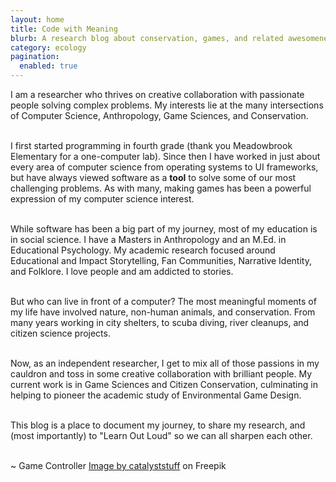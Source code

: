 ```yaml
---
layout: home
title: Code with Meaning
blurb: A research blog about conservation, games, and related awesomeness. This site is like a map to an old Action RPG. It's dangerous to go alone -- so join me!
category: ecology
pagination:
  enabled: true
---
```

I am a researcher who thrives on creative collaboration with passionate people solving complex problems. 
My interests lie at the many intersections of Computer Science, Anthropology, Game Sciences, and Conservation. 
<br /><br />

I first started programming in fourth grade (thank you Meadowbrook Elementary for a one-computer lab). 
Since then I have worked in just about every area of computer science from operating systems to UI frameworks, 
but have always viewed software as a <b>tool</b> to solve some of our most challenging problems. 
As with many, making games has been a powerful expression of my computer science interest.
<br /><br />

While software has been a big part of my journey, most of my education is in social science. 
I have a Masters in Anthropology and an M.Ed. in Educational Psychology. 
My academic research focused around Educational and Impact Storytelling, Fan Communities, Narrative Identity, and Folklore. 
I love people and am addicted to stories.
<br /><br />

But who can live in front of a computer? 
The most meaningful moments of my life have involved nature, non-human animals, and conservation. 
From many years working in city shelters, to scuba diving, river cleanups, and citizen science projects. 
<br /><br />

Now, as an independent researcher, 
I get to mix all of those passions in my cauldron and toss in some creative collaboration with brilliant people. 
My current work is in Game Sciences and Citizen Conservation, culminating in helping to pioneer the academic study of Environmental Game Design. 
<br /><br />

This blog is a place to document my journey, to share my research, 
and (most importantly) to "Learn Out Loud" so we can all sharpen each other.
<br /><br />

~ Game Controller <a href="https://www.freepik.com/free-vector/joystick-game-sport-technology_10549680.htm#query=game%20controller&position=3&from_view=keyword&track=ais">Image by catalyststuff</a> on Freepik
